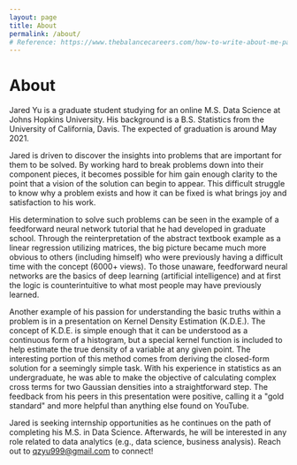 ```yaml
---
layout: page
title: About
permalink: /about/
# Reference: https://www.thebalancecareers.com/how-to-write-about-me-page-examples-4142367
---
```

# About

Jared Yu is a graduate student studying for an online M.S. Data Science at Johns Hopkins University. His background is a B.S. Statistics from the University of California, Davis. The expected of graduation is around May 2021.

Jared is driven to discover the insights into problems that are important for them to be solved. By working hard to break problems down into their component pieces, it becomes possible for him gain enough clarity to the point that a vision of the solution can begin to appear. This difficult struggle to know why a problem exists and how it can be fixed is what brings joy and satisfaction to his work.

His determination to solve such problems can be seen in the example of a feedforward neural network tutorial that he had developed in graduate school. Through the reinterpretation of the abstract textbook example as a linear regression utilizing matrices, the big picture became much more obvious to others (including himself) who were previously having a difficult time with the concept (6000+ views). To those unaware, feedforward neural networks are the basics of deep learning (artificial intelligence) and at first the logic is counterintuitive to what most people may have previously learned.

Another example of his passion for understanding the basic truths within a problem is in a presentation on Kernel Density Estimation (K.D.E.). The concept of K.D.E. is simple enough that it can be understood as a continuous form of a histogram, but a special kernel function is included to help estimate the true density of a variable at any given point. The interesting portion of this method comes from deriving the closed-form solution for a seemingly simple task. With his experience in statistics as an undergraduate, he was able to make the objective of calculating complex cross terms for two Gaussian densities into a straightforward step. The feedback from his peers in this presentation were positive, calling it a "gold standard" and more helpful than anything else found on YouTube.

Jared is seeking internship opportunities as he continues on the path of completing his M.S. in Data Science. Afterwards, he will be interested in any role related to data analytics (e.g., data science, business analysis). Reach out to qzyu999@gmail.com to connect!
